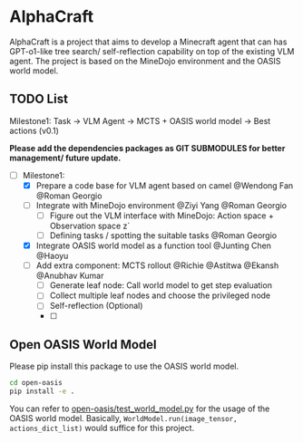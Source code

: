 # AlphaCraft
AlphaCraft is a project that aims to develop a Minecraft agent that can has GPT-o1-like tree search/ self-reflection capability on top of the existing VLM agent. The project is based on the MineDojo environment and the OASIS world model.


## TODO List

Milestone1: Task -> VLM Agent -> MCTS + OASIS world model -> Best actions (v0.1)

**Please add the dependencies packages as GIT SUBMODULES for better management/ future update.**

- [ ]  Milestone1:
    - [x]  Prepare a code base for VLM agent based on camel  @Wendong Fan @Roman Georgio
    - [ ]  Integrate with MineDojo environment @Ziyi Yang @Roman Georgio
        - [ ]  Figure out the VLM interface with MineDojo: Action space + Observation space z`
        - [ ]  Defining tasks / spotting the suitable tasks @Roman Georgio
    - [x]  Integrate OASIS world model as a function tool @Junting Chen @Haoyu
    - [ ]  Add extra component: MCTS rollout @Richie @Astitwa @Ekansh @Anubhav Kumar
        - [ ]  Generate leaf node: Call world model to get step evaluation
        - [ ]  Collect multiple leaf nodes and choose the privileged node
        - [ ]  Self-reflection (Optional)
        - [ ]  


## Open OASIS World Model
Please pip install this package to use the OASIS world model. 
```bash
cd open-oasis
pip install -e .
``` 

You can refer to [open-oasis/test_world_model.py](open-oasis/test_world_model.py) for the usage of the OASIS world model. Basically, `WorldModel.run(image_tensor, actions_dict_list)` would suffice for this project.